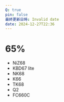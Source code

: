 ```yaml
---
Q: true
pin: false
最終更新日時: Invalid date
date: 2024-12-27T22:36
---
```

# 65%

- NiZ68
- KBD67 lite
- NK68
- K66
- TK68
- Q2
- FC660C